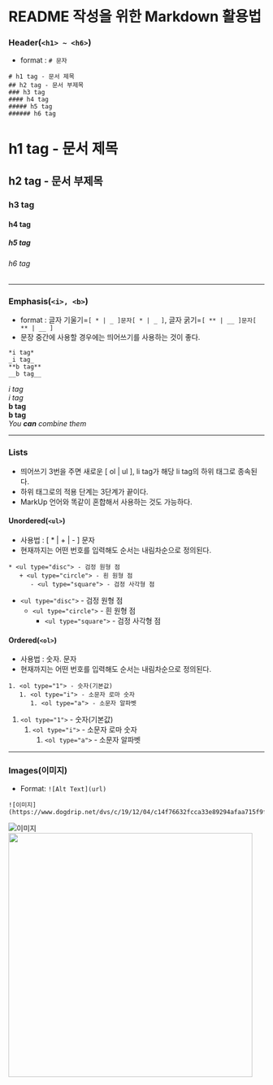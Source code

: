 # README 작성을 위한 Markdown 활용법
### Header(```<h1> ~ <h6>```)
* format : ```# 문자```
```
# h1 tag - 문서 제목
## h2 tag - 문서 부제목
### h3 tag
#### h4 tag
##### h5 tag
###### h6 tag
```
# h1 tag - 문서 제목
## h2 tag - 문서 부제목
### h3 tag
#### h4 tag
##### h5 tag
###### h6 tag

***

### Emphasis(```<i>, <b>```)
* format : 글자 기울기=```[ * | _ ]문자[ * | _ ]```, 글자 굵기=```[ ** | __ ]문자[ ** | __ ]```
* 문장 중간에 사용할 경우에는 띄어쓰기를 사용하는 것이 좋다.   
```
*i tag*
_i tag_
**b tag**
__b tag__
```
*i tag*   
_i tag_   
**b tag**   
__b tag__   
_You **can** combine them_

***

### Lists
* 띄어쓰기 3번을 주면 새로운 [ ol | ul ], li tag가 해당 li tag의 하위 태그로 종속된다.
* 하위 태그로의 적용 단계는 3단계가 끝이다.
* MarkUp 언어와 똑같이 혼합해서 사용하는 것도 가능하다.

#### Unordered(```<ul>```)
* 사용법 : [ * | + | - ] 문자
* 현재까지는 어떤 번호를 입력해도 순서는 내림차순으로 정의된다.
```
* <ul type="disc"> - 검정 원형 점
   + <ul type="circle"> - 흰 원형 점
      - <ul type="square"> - 검정 사각형 점
```
* ```<ul type="disc">``` - 검정 원형 점
   + ```<ul type="circle">``` - 흰 원형 점
      - ```<ul type="square">``` - 검정 사각형 점
   
#### Ordered(```<ol>```)
* 사용법 : 숫자. 문자
* 현재까지는 어떤 번호를 입력해도 순서는 내림차순으로 정의된다.
```
1. <ol type="1"> - 숫자(기본값)
   1. <ol type="i"> - 소문자 로마 숫자
      1. <ol type="a"> - 소문자 알파벳
```
1. ```<ol type="1">``` - 숫자(기본값)
   1. ```<ol type="i">``` - 소문자 로마 숫자
      1. ```<ol type="a">``` - 소문자 알파벳

***

### Images(이미지)
* Format: ```![Alt Text](url)```
```
![이미지](https://www.dogdrip.net/dvs/c/19/12/04/c14f76632fcca33e89294afaa715f9f5.jpg)
```
![이미지](https://www.dogdrip.net/dvs/c/19/12/04/c14f76632fcca33e89294afaa715f9f5.jpg)
<img src="https://www.dogdrip.net/dvs/c/19/12/04/c14f76632fcca33e89294afaa715f9f5.jpg" width="480px"/>
